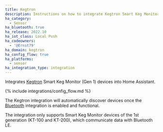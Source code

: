 ```yaml
---
title: Kegtron
description: Instructions on how to integrate Kegtron Smart Keg Monitor (Gen 1) into Home Assistant.
ha_category:
  - Sensor
ha_bluetooth: true
ha_release: 2022.10
ha_iot_class: Local Push
ha_codeowners:
  - '@Ernst79'
ha_domain: kegtron
ha_config_flow: true
ha_platforms:
  - sensor
ha_integration_type: integration
---
```


Integrates [Kegtron](https://kegtron.com/) Smart Keg Monitor (Gen 1) devices into Home Assistant.

{% include integrations/config_flow.md %}

The Kegtron integration will automatically discover devices once the [Bluetooth](/integrations/bluetooth) integration is enabled and functional.

The integration only supports Smart Keg Monitor devices of the 1st generation (KT-100 and KT-200), which communicate data with Bluetooth LE.
